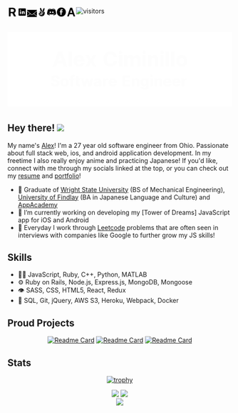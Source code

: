 ![visitors](https://visitor-badge.laobi.icu/badge?page_id=$[Alex-Ciminillo].$[README.md]&left_color=black&right_color=grey)
<a href="https://docs.google.com/document/d/19fbf1PzqrPha0rW7JTbhkkiPljctDkGyHKZJomzFrxg/edit?usp=sharing">
  <img align="left" width="22px" src="https://github.com/alex-ciminillo/alex-ciminillo/blob/master/resumeicon.png" />
</a>
  <a href="https://www.linkedin.com/in/alexzander-ciminillo/">
  <img align="left" width="22px" src="https://github.com/alex-ciminillo/alex-ciminillo/blob/master/linkedin.gif" />
</a>
<a href="mailto:ciminilloa@findlay.edu">
  <img align="left" width="22px" src="https://github.com/alex-ciminillo/alex-ciminillo/blob/master/mail.gif" />
</a>
<a href="https://angel.co/u/alexzander-christopher-scot-ciminillo">
  <img align="left" width="22px" src="https://github.com/alex-ciminillo/alex-ciminillo/blob/master/angellist.png" />
</a>
<a href="https://discordapp.com/users/890717628233023539/">
  <img align="left" width="22px" src="https://github.com/alex-ciminillo/alex-ciminillo/blob/master/discord.gif" />
</a>
<a href="https://www.facebook.com/ACSC.CIMI/">
  <img align="left" width="22px" src="https://github.com/alex-ciminillo/alex-ciminillo/blob/master/facebook.gif" />
</a>
<a href="https://alex-ciminillo.github.io/">
  <img align="left" width="22px" src="https://github.com/alex-ciminillo/alex-ciminillo/blob/master/portfolioletter.png" />
</a>

<h1 align="center">
  
  ![](https://github.com/alex-ciminillo/alex-ciminillo/blob/master/alexciminillo.gif)
  
</h1>
  
## Hey there! <img src="https://media.giphy.com/media/hvRJCLFzcasrR4ia7z/giphy.gif" width="25px">
My name's [Alex](https://alex-ciminillo.github.io/)! I'm a 27 year old software engineer from Ohio. Passionate about full stack web, ios, and android application development. In my freetime I also really enjoy anime and practicing Japanese! If you'd like, connect with me through my socials linked at the top, or you can check out my [resume](https://docs.google.com/document/d/19fbf1PzqrPha0rW7JTbhkkiPljctDkGyHKZJomzFrxg/edit?usp=sharing) and [portfolio](https://alex-ciminillo.github.io/)!


- 🧭 Graduate of [Wright State University](https://www.wright.edu/) (BS of Mechanical Engineering), [University of Findlay](https://www.findlay.edu/) (BA in Japanese Language and Culture) and [AppAcademy](https://www.appacademy.io/)
- 🔭 I’m currently working on developing my [Tower of Dreams] JavaScript app for iOS and Android
- 🌱 Everyday I work through [Leetcode](https://seanprashad.com/leetcode-patterns/) problems that are often seen in interviews with companies like Google to further grow my JS skills!   

## Skills
- 👨‍💻 JavaScript, Ruby, C++, Python, MATLAB
- ⚙️ Ruby on Rails, Node.js, Express.js, MongoDB, Mongoose
- 👁️ SASS, CSS, HTML5, React, Redux
- 💽 SQL, Git, jQuery, AWS S3, Heroku, Webpack, Docker

## Proud Projects
<div align="center">
  
[![Readme Card](https://github-readme-stats.vercel.app/api/pin/?username=Alex-Ciminillo&repo=freeBook)](https://github.com/alex-ciminillo/freeBook)
[![Readme Card](https://github-readme-stats.vercel.app/api/pin/?username=Alex-Ciminillo&repo=tower_of_dreams)](https://github.com/alex-ciminillo/tower_of_dreams)
[![Readme Card](https://github-readme-stats.vercel.app/api/pin/?username=amandac3600&repo=Flip_Up)](https://github.com/amandac3600/Flip_Up)
</div>

## Stats



<div align="center">
  
  [![trophy](https://github-profile-trophy.vercel.app/?username=Alex-Ciminillo&margin-w=35&theme=buefy&no-frame=true&no-bg=true&row=1&column=6)](https://github.com/ryo-ma/github-profile-trophy)
  
  
  <img src="https://github-readme-stats.vercel.app/api?username=Alex-Ciminillo&theme=buefy&show_icons=true&include_all_commits=true&count_private=true&hide_border=false&border_radius=11&line_height=27&custom_title=GitHub Stats" />
<img align=top src="https://github-readme-stats.vercel.app/api/top-langs/?username=Alex-Ciminillo&theme=buefy&show_icons=true&hide_border=false&langs_count=3&border_radius=11&line_height=27" />  
</div>
  
  <div align="center">
  <img src="https://github-readme-streak-stats.herokuapp.com/?user=Alex-Ciminillo&theme=default&hide_border=true"/>
  </div>
